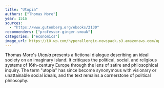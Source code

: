 ```yaml
---
title: "Utopia"
authors: ["Thomas More"]
year: 1516
sources:
  - "https://www.gutenberg.org/ebooks/2130"
recommenders: ["professor-ginger-smoak"]
categories: ["economics"]
image_url: https://i0.wp.com/hyperallergic-newspack.s3.amazonaws.com/uploads/2016/12/thomasmorusutopia-720x1020.jpg?resize=720%2C1020&quality=90
---
```


Thomas More's *Utopia* presents a fictional dialogue describing an ideal society on an imaginary island. It critiques the political, social, and religious systems of 16th-century Europe through the lens of satire and philosophical inquiry. The term "utopia" has since become synonymous with visionary or unattainable social ideals, and the text remains a cornerstone of political philosophy.
